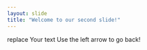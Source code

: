```yaml
---
layout: slide
title: "Welcome to our second slide!"
---
```

replace Your text
Use the left arrow to go back!
